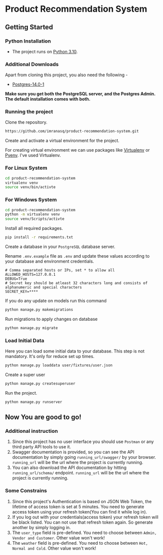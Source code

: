 # Product Recommendation System
## Getting Started
### Python Installation
* The project runs on [Python 3.10](https://www.python.org/downloads/).

### Additional Downloads

Apart from cloning this project, you also need the following -

- [Postgres-14.0-1](https://www.postgresql.org/download/)

**Make sure you get both the PostgreSQL server, and the Postgres Admin. The
default installation comes with both.**

### Running the project
Clone the repository.

```sh
https://github.com/imranasq/product-recommendation-system.git
```
Create and activate a virtual environment for the project.

For creating virtual environment we can use packages like [Virtualenv](https://pypi.org/project/virtualenv/) or [Pyenv](https://github.com/pyenv/pyenv). I've used Virtualenv.
### For Linux System
```sh
cd product-recommendation-system
virtualenv venv
source venv/bin/activte
```

### For Windows System
```sh
cd product-recommendation-system
python -m virtualenv venv
source venv/Scripts/activte
```
Install all required packages.

```sh
pip install -r requirements.txt
```
Create a database in your `PostgreSQL` database server.

Rename `.env.example` file as `.env` and update these values according to your database and environment credentials.
```env
# Comma separated hosts or IPs, set * to allow all
ALLOWED_HOSTS=127.0.0.1
DEBUG=True
# Secret key should be atleast 32 characters long and consists of alphanumeric and special characters
SECRET_KEY=****
```
If you do any update on models run this command
```sh
python manage.py makemigrations
```
Run migrations to apply changes on database
```sh
python manage.py migrate
```

### Load Initial Data
Here you can load some initial data to your database. This step is not mandatory. It's only for reduce set up times.
```sh
python manage.py loaddata user/fixtures/user.json
```
Create a super user
```sh
python manage.py createsuperuser
```
Run the project.
```sh
python manage.py runserver
```
## Now You are good to go!

### Additional instruction
1. Since this project has no user interface you should use `Postman` or any third party API tools to use it.
1. Swagger documentation is provided, so you can see the API documentation by simply going `running_url/swagger/` by your browser. `running_url` will be the url where the project is currently running.
1. You can also download the API documentation by hitting `running_url/schema/` endpoint. `running_url` will be the url where the project is currently running.

### Some Constrains 
1. Since this project's Authentication is based on JSON Web Token, the lifetime of access token is set at 5 minutes. You need to generate access token using your refresh token(You can find it while log in).
2. If you log out with your credentials(access token) your refresh token will be black listed. You can not use that refresh token again. So generate another by simply logging in.
3. The `user_type` field is pre-defined. You need to choose between `Admin, Vendor and Customer`. Other value won't work!
4. The `weather` field is pre-defined. You need to choose between `Hot, Normal and Cold`. Other value won't work!
